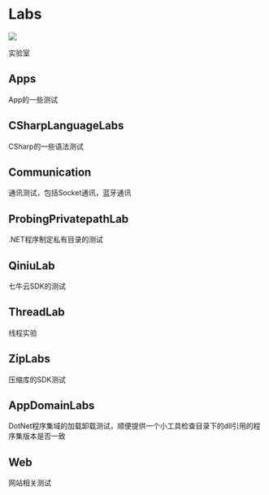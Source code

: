 # Labs
[<img src="https://fengrui358.visualstudio.com/_apis/public/build/definitions/59005c7d-7393-46b7-87ce-9fa7acc16927/3/badge">](https://fengrui358.visualstudio.com/_apis/public/build/definitions/59005c7d-7393-46b7-87ce-9fa7acc16927/3/badge)

实验室

## Apps ##
App的一些测试

## CSharpLanguageLabs ##
CSharp的一些语法测试

## Communication ##
通讯测试，包括Socket通讯，蓝牙通讯

## ProbingPrivatepathLab ##
.NET程序制定私有目录的测试

## QiniuLab ##
七牛云SDK的测试

## ThreadLab ##
线程实验

## ZipLabs ##
压缩库的SDK测试

## AppDomainLabs ##
DotNet程序集域的加载卸载测试，顺便提供一个小工具检查目录下的dll引用的程序集版本是否一致

## Web ##
网站相关测试